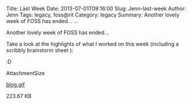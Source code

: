 Title: Last Week
Date: 2013-07-01T09:16:00
Slug: Jenn-last-week
Author: Jenn
Tags: legacy, foss@rit
Category: legacy
Summary: Another lovely week of FOSS has ended… ... 

Another lovely week of FOSS has ended…

Take a look at the highlights of what I worked on this week (including a
scribbly brainstorm sheet ):

:D

AttachmentSize

[blog.gif](http://foss.rit.edu/files/blog.gif)

223.67 KB

